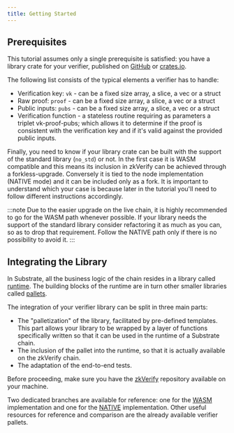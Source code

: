 ```yaml
---
title: Getting Started
---
```


## Prerequisites

This tutorial assumes only a single prerequisite is satisfied: you have a library crate for your verifier, published on [GitHub](https://github.com/) or [crates.io](https://crates.io/).

The following list consists of the typical elements a verifier has to handle:

- Verification key: `vk` - can be a fixed size array, a slice, a vec or a struct
- Raw proof: `proof` - can be a fixed size array, a slice, a vec or a struct
- Public inputs: `pubs` - can be a fixed size array, a slice, a vec or a struct
- Verification function - a stateless routine requiring as parameters a triplet vk-proof-pubs; which allows it to determine if the proof is consistent with the verification key and if it's valid against the provided public inputs.

Finally, you need to know if your library crate can be built with the support of the standard library (`no_std`) or not. In the first case it is WASM compatible and this means its inclusion in zkVerify can be achieved through a forkless-upgrade.  Conversely it is tied to the node implementation (NATIVE mode) and it can be included only as a fork. It is important to understand which your case is because later in the tutorial you'll need to follow different instructions accordingly.

:::note
Due to the easier upgrade on the live chain, it is highly recommended to go for the WASM path whenever possible. If your library needs the support of the standard library consider refactoring it as much as you can, so as to drop that requirement. Follow the NATIVE path only if there is no possibility to avoid it.
:::

## Integrating the Library

In Substrate, all the business logic of the chain resides in a library called [runtime](https://docs.substrate.io/learn/architecture/#runtime). The building blocks of the runtime are in turn other smaller libraries called [pallets](https://docs.substrate.io/tutorials/build-application-logic/add-a-pallet/).

The integration of your verifier library can be split in three main parts:

- The "palletization" of the library, facilitated by pre-defined templates.  This part allows your library to be wrapped by a layer of functions specifically written so that it can be used in the runtime of a Substrate chain.
- The inclusion of the pallet into the runtime, so that it is actually available on the zkVerify chain.
- The adaptation of the end-to-end tests.

Before proceeding, make sure you have the [zkVerify](https://github.com/HorizenLabs/zkVerify) repository available on your machine.

Two dedicated branches are available for reference: one for the [WASM](https://github.com/HorizenLabs/zkVerify/tree/docs/new_verifier_tutorial_wasm) implementation and one for the [NATIVE](https://github.com/HorizenLabs/zkVerify/tree/docs/new_verifier_tutorial_native) implementation. Other useful resources for reference and comparison are the already available verifier pallets.
